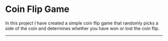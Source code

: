 # Coin Flip Game


In this project I have created a simple coin flip game that randomly picks a side of the coin and determines whether you have won or lost the coin flip.

-------------------------------
